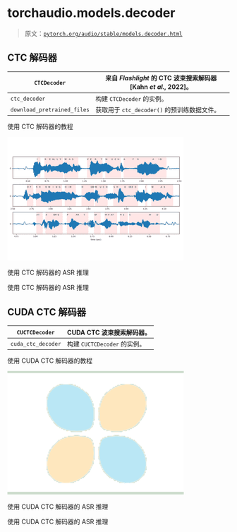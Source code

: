 # torchaudio.models.decoder

> 原文：[`pytorch.org/audio/stable/models.decoder.html`](https://pytorch.org/audio/stable/models.decoder.html)

## CTC 解码器

| `CTCDecoder` | 来自 *Flashlight* 的 CTC 波束搜索解码器 [Kahn *et al.*, 2022]。 |
| --- | --- |
| `ctc_decoder` | 构建 `CTCDecoder` 的实例。 |
| `download_pretrained_files` | 获取用于 `ctc_decoder()` 的预训练数据文件。 |

使用 CTC 解码器的教程

![使用 CTC 解码器的 ASR 推理](img/260e63239576cae8ee00cfcba8e4889e.png)

使用 CTC 解码器的 ASR 推理

使用 CTC 解码器的 ASR 推理

## CUDA CTC 解码器

| `CUCTCDecoder` | CUDA CTC 波束搜索解码器。 |
| --- | --- |
| `cuda_ctc_decoder` | 构建 `CUCTCDecoder` 的实例。 |

使用 CUDA CTC 解码器的教程

![使用 CUDA CTC 解码器的 ASR 推理](img/9d0a043104707d980656cfaf03fdd1a1.png)

使用 CUDA CTC 解码器的 ASR 推理

使用 CUDA CTC 解码器的 ASR 推理
